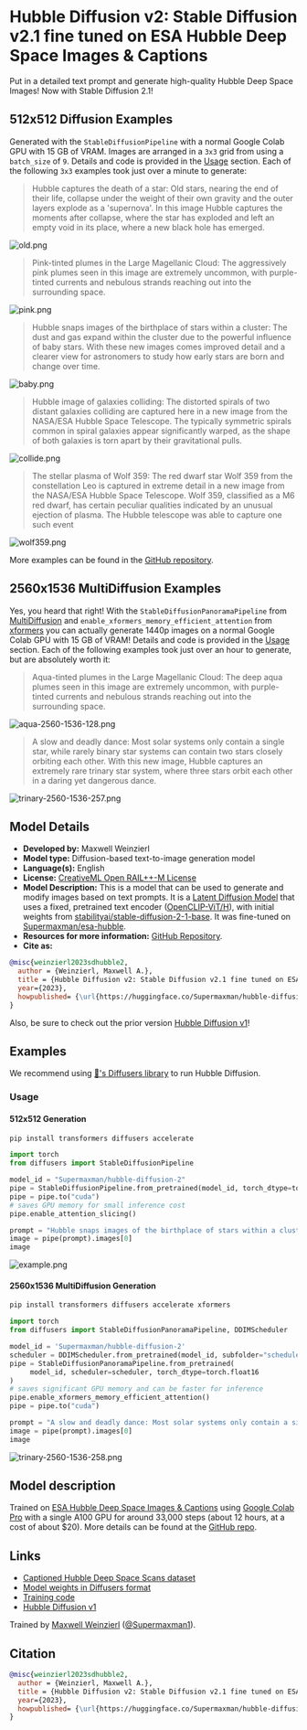 # Hubble Diffusion v2: Stable Diffusion v2.1 fine tuned on ESA Hubble Deep Space Images & Captions

Put in a detailed text prompt and generate high-quality Hubble Deep Space Images! Now with Stable Diffusion 2.1!

## 512x512 Diffusion Examples

Generated with the `StableDiffusionPipeline` with a normal Google Colab GPU with 15 GB of VRAM.
Images are arranged in a `3x3` grid from using a `batch_size` of `9`.
Details and code is provided in the [Usage](#usage) section.
Each of the following `3x3` examples took just over a minute to generate:

 > Hubble captures the death of a star: Old stars, nearing the end of their life, collapse under the
 > weight of their own gravity and the outer layers explode as a 'supernova'. In this image Hubble
 > captures the moments after collapse, where the star has exploded and left an empty void in its
 > place, where a new black hole has emerged.

![old.png](https://github.com/Supermaxman/hubble-diffusion/blob/04da8c799098d27c59610b92c15a00fbfa21a1ea/examples/hubble-diffusion-2/old.png?raw=true)

 > Pink-tinted plumes in the Large Magellanic Cloud:
 > The aggressively pink plumes seen in this image are extremely uncommon,
 > with purple-tinted currents and nebulous strands reaching out into the surrounding space.

![pink.png](https://github.com/Supermaxman/hubble-diffusion/blob/04da8c799098d27c59610b92c15a00fbfa21a1ea/examples/hubble-diffusion-2/pink.png?raw=true)

 > Hubble snaps images of the birthplace of stars within a cluster:
 > The dust and gas expand within the cluster due to the powerful influence of baby stars.
 > With these new images comes improved detail and a clearer view for astronomers to
 > study how early stars are born and change over time.

![baby.png](https://github.com/Supermaxman/hubble-diffusion/blob/04da8c799098d27c59610b92c15a00fbfa21a1ea/examples/hubble-diffusion-2/baby.png?raw=true)

 > Hubble image of galaxies colliding: The distorted spirals of two distant galaxies colliding are
 > captured here in a new image from the NASA/ESA Hubble Space Telescope. The typically symmetric
 > spirals common in spiral galaxies appear significantly warped, as the shape of both galaxies is torn
 > apart by their gravitational pulls.

![collide.png](https://github.com/Supermaxman/hubble-diffusion/blob/04da8c799098d27c59610b92c15a00fbfa21a1ea/examples/hubble-diffusion-2/collide.png?raw=true)

 > The stellar plasma of Wolf 359: The red dwarf star Wolf 359 from the constellation Leo is captured in extreme detail in a new image from the NASA/ESA Hubble Space Telescope.
 > Wolf 359, classified as a M6 red dwarf, has certain peculiar qualities indicated by an unusual ejection of plasma. The Hubble telescope was able to capture one such event

![wolf359.png](https://github.com/Supermaxman/hubble-diffusion/blob/04da8c799098d27c59610b92c15a00fbfa21a1ea/examples/hubble-diffusion-2/wolf359.png?raw=true)

More examples can be found in the [GitHub repository](https://github.com/Supermaxman/hubble-diffusion).

## 2560x1536 MultiDiffusion Examples

Yes, you heard that right! With the `StableDiffusionPanoramaPipeline` from [MultiDiffusion](https://multidiffusion.github.io/) and `enable_xformers_memory_efficient_attention` from [xformers](https://huggingface.co/docs/diffusers/optimization/fp16#memory-efficient-attention) you can actually generate 1440p images on a normal Google Colab GPU with 15 GB of VRAM!
Details and code is provided in the [Usage](#usage) section.
Each of the following examples took just over an hour to generate, but are absolutely worth it:

> Aqua-tinted plumes in the Large Magellanic Cloud:
> The deep aqua plumes seen in this image are extremely uncommon, with purple-tinted currents and nebulous strands reaching out into the surrounding space.

![aqua-2560-1536-128.png](https://github.com/Supermaxman/hubble-diffusion/blob/04da8c799098d27c59610b92c15a00fbfa21a1ea/examples/hubble-diffusion-2/aqua-2560-1536-128.png?raw=true)

> A slow and deadly dance:
Most solar systems only contain a single star, while rarely binary star systems can contain two stars closely orbiting each other.
> With this new image, Hubble captures an extremely rare trinary star system, where three stars orbit each other in a daring yet dangerous dance.

![trinary-2560-1536-257.png](https://github.com/Supermaxman/hubble-diffusion/blob/04da8c799098d27c59610b92c15a00fbfa21a1ea/examples/hubble-diffusion-2/trinary-2560-1536-257.png?raw=true)

## Model Details

- **Developed by:** Maxwell Weinzierl
- **Model type:** Diffusion-based text-to-image generation model
- **Language(s):** English
- **License:** [CreativeML Open RAIL++-M License](https://huggingface.co/stabilityai/stable-diffusion-2/blob/main/LICENSE-MODEL)
- **Model Description:** This is a model that can be used to generate and modify images based on text prompts. It is a [Latent Diffusion Model](https://arxiv.org/abs/2112.10752) that uses a fixed, pretrained text encoder ([OpenCLIP-ViT/H](https://github.com/mlfoundations/open_clip)), with initial weights from [stabilityai/stable-diffusion-2-1-base](https://huggingface.co/stabilityai/stable-diffusion-2-1-base). It was fine-tuned on [Supermaxman/esa-hubble](https://huggingface.co/datasets/Supermaxman/esa-hubble).
- **Resources for more information:** [GitHub Repository](https://github.com/Stability-AI/).
- **Cite as:**

```bibtex
@misc{weinzierl2023sdhubble2,
  author = {Weinzierl, Maxwell A.},
  title = {Hubble Diffusion v2: Stable Diffusion v2.1 fine tuned on ESA Hubble Deep Space Images & Captions},
  year={2023},
  howpublished= {\url{https://huggingface.co/Supermaxman/hubble-diffusion-2}}
} 
```

Also, be sure to check out the prior version [Hubble Diffusion v1](https://huggingface.co/Supermaxman/hubble-diffusion-1)!

## Examples

We recommend using [🤗's Diffusers library](https://github.com/huggingface/diffusers) to run Hubble Diffusion.

### Usage

#### 512x512 Generation

```bash
pip install transformers diffusers accelerate
```

```python
import torch
from diffusers import StableDiffusionPipeline

model_id = "Supermaxman/hubble-diffusion-2"
pipe = StableDiffusionPipeline.from_pretrained(model_id, torch_dtype=torch.float16)
pipe = pipe.to("cuda")
# saves GPU memory for small inference cost
pipe.enable_attention_slicing()

prompt = "Hubble snaps images of the birthplace of stars within a cluster: The dust and gas expand within the cluster due to the powerful influence of baby stars. With these new images comes improved detail and a clearer view for astronomers to study how early stars are born and change over time."
image = pipe(prompt).images[0]
image
```

![example.png](https://github.com/Supermaxman/hubble-diffusion/blob/04da8c799098d27c59610b92c15a00fbfa21a1ea/examples/hubble-diffusion-2/example.png?raw=true)

#### 2560x1536 MultiDiffusion Generation

```bash
pip install transformers diffusers accelerate xformers
```

```python
import torch
from diffusers import StableDiffusionPanoramaPipeline, DDIMScheduler

model_id = 'Supermaxman/hubble-diffusion-2'
scheduler = DDIMScheduler.from_pretrained(model_id, subfolder="scheduler")
pipe = StableDiffusionPanoramaPipeline.from_pretrained(
     model_id, scheduler=scheduler, torch_dtype=torch.float16
)
# saves significant GPU memory and can be faster for inference
pipe.enable_xformers_memory_efficient_attention()
pipe = pipe.to("cuda")

prompt = "A slow and deadly dance: Most solar systems only contain a single star, while rarely binary star systems can contain two stars closely orbiting each other. With this new image, Hubble captures an extremely rare trinary star system, where three stars orbit each other in a daring yet dangerous dance."
image = pipe(prompt).images[0]
image
```

![trinary-2560-1536-258.png](https://github.com/Supermaxman/hubble-diffusion/blob/e76b22c805eea07e376f23ad12bb9ddecfd47cca/examples/hubble-diffusion-2/trinary-2560-1536-258.png?raw=true)

## Model description

Trained on [ESA Hubble Deep Space Images & Captions](https://huggingface.co/datasets/Supermaxman/esa-hubble) using [Google Colab Pro](https://colab.research.google.com/signup) with a single A100 GPU for around 33,000 steps (about 12 hours, at a cost of about $20).
More details can be found at the [GitHub repo](https://github.com/Supermaxman/hubble-diffusion).

## Links

- [Captioned Hubble Deep Space Scans dataset](https://huggingface.co/datasets/Supermaxman/esa-hubble)
- [Model weights in Diffusers format](https://huggingface.co/Supermaxman/hubble-diffusion-2)
- [Training code](https://github.com/Supermaxman/hubble-diffusion)
- [Hubble Diffusion v1](https://huggingface.co/Supermaxman/hubble-diffusion-1)

Trained by [Maxwell Weinzierl](https://personal.utdallas.edu/~maxwell.weinzierl/) ([@Supermaxman1](https://twitter.com/Supermaxman1)).

## Citation

```bibtex
@misc{weinzierl2023sdhubble2,
  author = {Weinzierl, Maxwell A.},
  title = {Hubble Diffusion v2: Stable Diffusion v2.1 fine tuned on ESA Hubble Deep Space Images & Captions},
  year={2023},
  howpublished= {\url{https://huggingface.co/Supermaxman/hubble-diffusion-2}}
} 
```
